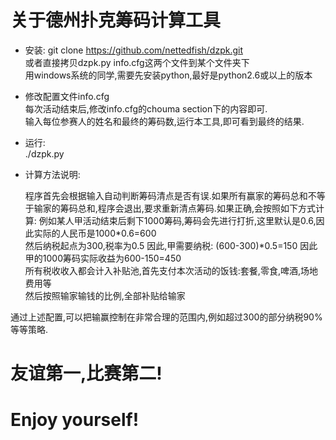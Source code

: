关于德州扑克筹码计算工具
=======

* 安装:
git clone https://github.com/nettedfish/dzpk.git  
或者直接拷贝dzpk.py info.cfg这两个文件到某个文件夹下  
用windows系统的同学,需要先安装python,最好是python2.6或以上的版本  

* 修改配置文件info.cfg  
每次活动结束后,修改info.cfg的chouma section下的内容即可.  
输入每位参赛人的姓名和最终的筹码数,运行本工具,即可看到最终的结果.  

* 运行:  
./dzpk.py

* 计算方法说明:  

    程序首先会根据输入自动判断筹码清点是否有误.如果所有赢家的筹码总和不等于输家的筹码总和,程序会退出,要求重新清点筹码.如果正确,会按照如下方式计算:
    例如某人甲活动结束后剩下1000筹码,筹码会先进行打折,这里默认是0.6,因此实际的人民币是1000*0.6=600  
    然后纳税起点为300,税率为0.5 因此,甲需要纳税: (600-300)*0.5=150 因此甲的1000筹码实际收益为600-150=450  
    所有税收收入都会计入补贴池,首先支付本次活动的饭钱:套餐,零食,啤酒,场地费用等  
    然后按照输家输钱的比例,全部补贴给输家  

通过上述配置,可以把输赢控制在非常合理的范围内,例如超过300的部分纳税90%等等策略.

友谊第一,比赛第二!
=====

Enjoy yourself!
=====
